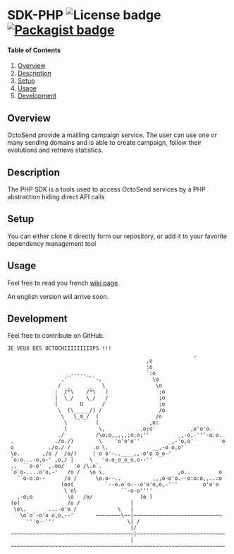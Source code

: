 # SDK-PHP ![License badge][license-img] [![Packagist badge][packagist-img]][packagist-url]

#### Table of Contents

1. [Overview](#overview)
2. [Description](#description)
3. [Setup](#setup)
4. [Usage](#usage)
5. [Development](#development)

## Overview

OctoSend provide a mailling campaign service. The user can use one or many sending domains and is able to create campaign, follow their evolutions and retrieve statistics.

## Description

The PHP SDK is a tools used to access OctoSend services by a PHP abstraction hiding direct API calls

## Setup

You can either clone it directly form our repository, or add it to your favorite dependency management tool

## Usage

Feel free to read you french [wiki page](https://github.com/octosend/php-sdk/wiki).

An english version will arrive soon.

## Development

Feel free to contribute on GitHub.


```
JE VEUX DES OCTOCHIIIIIIIIIPS !!!
                                                           ,
                                            ,o
                                            :o
                   _....._                  `:o
                 .'       ``-.                \o
                /  _      _   \                \o
               :  /*\    /*\   )                ;o
               |  \_/    \_/   /                ;o
               (       U      /                 ;o
                \  (\_____/) /                  /o
                 \   \_m_/  (                  /o
                  \         (                ,o:
                  )          \,           .o;o'           ,o'o'o.
                ./          /\o;o,,,,,;o;o;''         _,-o,-'''-o:o.
 .             ./o./)        \    'o'o'o''         _,-'o,o'         o
 o           ./o./ /       .o \.              __,-o o,o'
 \o.       ,/o /  /o/)     | o o'-..____,,-o'o o_o-'
 `o:o...-o,o-' ,o,/ |     \   'o.o_o_o_o,o--''
 .,  ``o-o'  ,.oo/   'o /\.o`.
 `o`o-....o'o,-'   /o /   \o \.                       ,o..         o
   ``o-o.o--      /o /      \o.o--..          ,,,o-o'o.--o:o:o,,..:o
                 (oo(          `--o.o`o---o'o'o,o,-'''        o'o'o
                  \ o\              ``-o-o''''
   ,-o;o           \o   /o/               )o )
 (o(               /o /                |
  \o\.       ...-o'o /             \   |
    \o`o`-o'o o,o,--'       ~~~~~~~~\~~|~~~~~~~~~~~~~~~~~~~~~~~~~~~~
      '''o--'''                       \| /
                                       |/
 ~~~~~~~~~~~~~~~~~~~~~~~~~~~~~~~~~~~~~~~|~~~~~~~~~~~~~~~~~~~~~~~~~~~~
                                       |
 ~~~~~~~~~~~~~~~~~~~~~~~~~~~~~~~~~~~~~~~~~~~~~~~~~~~~~~~~~~~~~~~~~~~~
```

[license-img]: https://img.shields.io/badge/license-ISC-blue.svg
[packagist-img]: https://img.shields.io/packagist/dt/octosend/php-sdk.svg
[packagist-url]: https://packagist.org/packages/octosend/php-sdk
